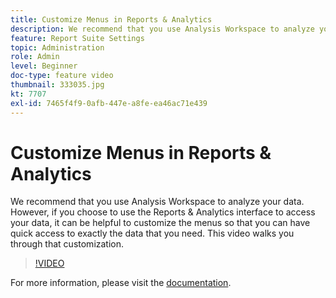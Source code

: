 ```yaml
---
title: Customize Menus in Reports & Analytics
description: We recommend that you use Analysis Workspace to analyze your data. However, if you choose to use the Reports & Analytics interface to access your data, it can be helpful to customize the menus so that you can have quick access to exactly the data that you need. This video walks you through that customization.
feature: Report Suite Settings
topic: Administration
role: Admin
level: Beginner
doc-type: feature video
thumbnail: 333035.jpg
kt: 7707
exl-id: 7465f4f9-0afb-447e-a8fe-ea46ac71e439
---
```

# Customize Menus in Reports & Analytics

We recommend that you use Analysis Workspace to analyze your data. However, if you choose to use the Reports & Analytics interface to access your data, it can be helpful to customize the menus so that you can have quick access to exactly the data that you need. This video walks you through that customization.

>[!VIDEO](https://video.tv.adobe.com/v/333035/?quality=12&learn=on)

For more information, please visit the [documentation](https://experienceleague.adobe.com/docs/analytics/admin/admin-tools/customize-menus.html).
